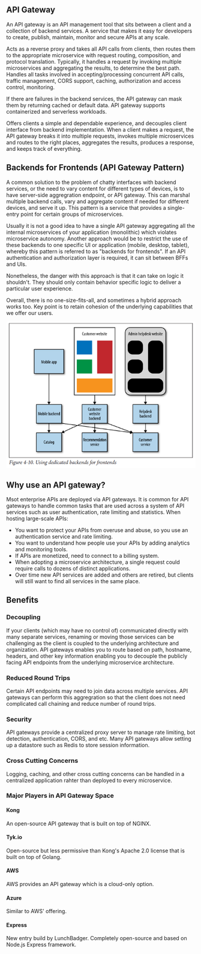 ## API Gateway

An API gateway is an API management tool that sits between a client and a collection of backend services. A service that makes it easy for developers to create, publish, maintain, monitor and secure APIs at any scale.

Acts as a reverse proxy and takes all API calls from clients, then routes them to the appropriate microservice with request routing, composition, and protocol translation. Typically, it handles a request by invoking multiple microservices and aggregating the results, to determine the best path. Handles all tasks involved in accepting/processing concurrent API calls, traffic management, CORS support, caching, authorization and access control, monitoring.

If there are failures in the backend services, the API gateway can mask them by returning cached or default data. API gateway supports containerized and serverless workloads.

Offers clients a simple and dependable experience, and decouples client interface from backend implementation. When a client makes a request, the API gateway breaks it into multiple requests, invokes multiple microservices and routes to the right places, aggregates the results, produces a response, and keeps track of everything.

## Backends for Frontends (API Gateway Pattern)

A common solution to the problem of chatty interfaces with backend services, or the need to vary content for different types of devices, is to have server-side aggregration endpoint, or API gateway. This can marshal multiple backend calls, vary and aggregate content if needed for different devices, and serve it up. This pattern is a service that provides a single-entry point for certain groups of microservices.

Usually it is not a good idea to have a single API gateway aggregating all the internal microservices of your application (monolithic) which violates microservice autonomy. Another approach would be to restrict the use of these backends to one specific UI or application (mobile, desktop, tablet), whereby this pattern is referred to as "backends for frontends". If an API authentication and authorization layer is required, it can sit between BFFs and UIs.

Nonetheless, the danger with this approach is that it can take on logic it shouldn't. They should only contain behavior specific logic to deliver a particular user experience.

Overall, there is no one-size-fits-all, and sometimes a hybrid approach works too. Key point is to retain cohesion of the underlying capabilities that we offer our users.

<img src="../../../_snapshots/backends-for-frontends.PNG">

## Why use an API gateway?

Msot enterprise APIs are deployed via API gateways. It is common for API gateways to handle common tasks that are used across a system of API services such as user authentication, rate limiting and statistics. When hosting large-scale APIs:

- You want to protect your APIs from overuse and abuse, so you use an authentication service and rate limiting.
- You want to understand how people use your APIs by adding analytics and monitoring tools.
- If APIs are monetized, need to connect to a billing system.
- When adopting a microservice architecture, a single request could require calls to dozens of distinct applications.
- Over time new API services are added and others are retired, but clients will still want to find all services in the same place.

## Benefits

### Decoupling

If your clients (which may have no control of) communicated directly with many separate services, renaming or moving those services can be challenging as the client is coupled to the underlying architecture and organization. API gateways enables you to route based on path, hostname, headers, and other key information enabling you to decouple the publicly facing API endpoints from the underlying microservice architecture.

### Reduced Round Trips

Certain API endpoints may need to join data across multiple services. API gateways can perform this aggregration so that the client does not need complicated call chaining and reduce number of round trips.

### Security

API gateways provide a centralized proxy server to manage rate limiting, bot detection, authentication, CORS, and etc. Many API gateways allow setting up a datastore such as Redis to store session information.

### Cross Cutting Concerns

Logging, caching, and other cross cutting concerns can be handled in a centralized application rahter than deployed to every microservice.

### Major Players in API Gateway Space

#### Kong

An open-source API gateway that is built on top of NGINX.

#### Tyk.io

Open-source but less permissive than Kong's Apache 2.0 license that is built on top of Golang.

#### AWS

AWS provides an API gateway which is a cloud-only option.

#### Azure

Similar to AWS' offering.

#### Express

New entry build by LunchBadger. Completely open-source and based on Node.js Express framework.
